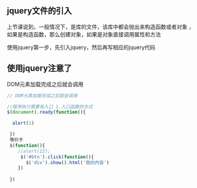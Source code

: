 ## jquery文件的引入
 上节课说到，一般情况下，是库的文件，该库中都会抛出来构造函数或者对象 ，如果是构造函数，那么创建对象，如果是对象直接调用属性和方法

使用jquery第一步，先引入jquery，然后再写相应的jquery代码


## 使用jquery注意了

DOM元素加载完成之后就会调用

```javascript
// DOM元素加载完成之后就会调用

//程序执行需要有入口 1.入口函数的方式
$(document).ready(function(){

  alert(1)

 })
 等价于
 $(function(){
    //alert(22);
     $('#btn').click(function(){
       $('div').show().html('我的内容')
    })
 
 })

```